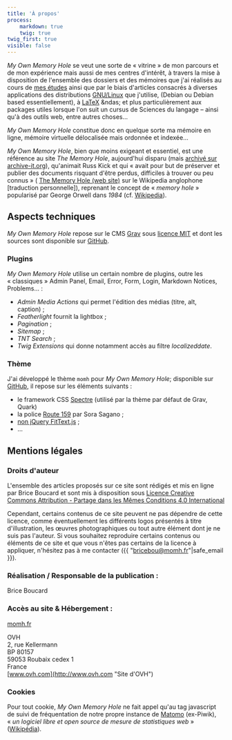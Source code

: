 ```yaml
---
title: 'À propos'
process:
    markdown: true
    twig: true
twig_first: true
visible: false
---
```


_My Own Memory Hole_ se veut une sorte de «&nbsp;vitrine&nbsp;» de mon parcours et de mon expérience mais aussi de mes centres d'intérêt, à travers la mise à disposition de l'ensemble des dossiers et des mémoires que j'ai réalisés au cours de [mes études](/parcours) ainsi que par le biais d'articles consacrés à diverses applications des distributions [GNU/Linux](/blog/category:Linux) que j'utilise, (Debian ou Debian based essentiellement), à [LaTeX](/blog/category:LaTeX) &ndas;&nbsp;et plus particulièrement aux packages utiles lorsque l'on suit un cursus de Sciences du langage&nbsp;&ndash; ainsi qu'à des outils web, entre autres choses...

_My Own Memory Hole_ constitue donc en quelque sorte ma mémoire en ligne, mémoire virtuelle délocalisée mais ordonnée et indexée…

_My Own Memory Hole_, bien que moins exigeant et essentiel, est une référence au site _The Memory Hole_, aujourd'hui disparu (mais [archivé sur archive-it.org](http://wayback.archive-it.org/924/20100423160550/http://www.thememoryhole.org/ "Archives de The Memory Hole sur archive-it.org")), qu'animait Russ Kick et qui «&nbsp;avait pour but de préserver et publier des documents risquant d'être perdus, difficiles à trouver ou peu connus&nbsp;» ( [The Memory Hole (web site)](http://en.wikipedia.org/wiki/The_Memory_Hole_%28web_site%29) sur le Wikipedia anglophone [traduction personnelle]), reprenant le concept de «&nbsp;_memory hole_&nbsp;» popularisé par George Orwell dans _1984_ (cf. [Wikipedia](http://en.wikipedia.org/wiki/Memory_hole)).

## Aspects techniques

_My Own Memory Hole_ repose sur le CMS [Grav](https://getgrav.org/) sous [licence MIT](http://fr.wikipedia.org/wiki/Licence_MIT) et dont les sources sont disponible sur [GitHub](https://github.com/getgrav/grav).


### Plugins

_My Own Memory Hole_ utilise un certain nombre de plugins, outre les «&nbsp;classiques&nbsp;» Admin Panel, Email, Error, Form, Login, Markdown Notices, Problems...&nbsp;:

- _Admin Media Actions_ qui permet l'édition des médias (titre, alt, caption)&nbsp;;
- _Featherlight_ fournit la lightbox&nbsp;;
- _Pagination_&nbsp;;
- _Sitemap_&nbsp;;
- _TNT Search_&nbsp;;
- _Twig Extensions_ qui donne notamment accès au filtre _localizeddate_.

### Thème

J'ai développé le thème `momh` pour _My Own Memory Hole_; disponible sur [GitHub](https://github.com/bricebou/pico_momh), il repose sur les éléments suivants&nbsp;:

- le framework CSS [Spectre](https://picturepan2.github.io/spectre/index.html) (utilisé par la thème par défaut de Grav, Quark)&nbsp;
- la police [Route 159](http://dotcolon.net/font/route159/) par Sora Sagano&nbsp;;
- [non jQuery FitText.js](https://github.com/adactio/FitText.js)&nbsp;;
- ...

## Mentions légales

### Droits d'auteur

L'ensemble des articles proposés sur ce site sont rédigés et mis en ligne par Brice Boucard et sont mis à disposition sous [Licence Creative Commons Attribution -  Partage dans les Mêmes Conditions 4.0 International](http://creativecommons.org/licenses/by-sa/4.0/)

Cependant, certains contenus de ce site peuvent ne pas dépendre de cette licence, comme éventuellement les différents logos présentés à titre d'illustration, les œuvres photographiques ou tout autre élément dont je ne suis pas l'auteur. Si vous souhaitez reproduire certains contenus ou éléments de ce site et que vous n'êtes pas certains de la licence à appliquer, n'hésitez pas à me contacter ({{ "bricebou@momh.fr"|safe_email }}).

### Réalisation / Responsable de la publication&nbsp;:

Brice Boucard  

### Accès au site &amp; Hébergement&nbsp;:

[momh.fr](https://momh.fr)

OVH  
2, rue Kellermann  
BP 80157  
59053 Roubaix cedex 1  
France  
[www.ovh.com](http://www.ovh.com "Site d'OVH")

### Cookies
Pour tout cookie, _My Own Memory Hole_ ne fait appel qu'au tag javascript de suivi de fréquentation de notre propre instance de [Matomo](https://matomo.org/) (ex-Piwik), «&nbsp;_un logiciel libre et open source de mesure de statistiques web_&nbsp;» ([Wikipédia](https://fr.wikipedia.org/wiki/Matomo_(logiciel))).